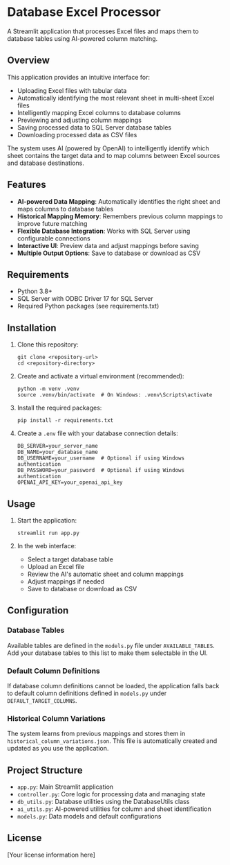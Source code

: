 # Database Excel Processor

A Streamlit application that processes Excel files and maps them to database tables using AI-powered column matching.

## Overview

This application provides an intuitive interface for:

- Uploading Excel files with tabular data
- Automatically identifying the most relevant sheet in multi-sheet Excel files
- Intelligently mapping Excel columns to database columns
- Previewing and adjusting column mappings
- Saving processed data to SQL Server database tables
- Downloading processed data as CSV files

The system uses AI (powered by OpenAI) to intelligently identify which sheet contains the target data and to map columns between Excel sources and database destinations.

## Features

- **AI-powered Data Mapping**: Automatically identifies the right sheet and maps columns to database tables
- **Historical Mapping Memory**: Remembers previous column mappings to improve future matching
- **Flexible Database Integration**: Works with SQL Server using configurable connections
- **Interactive UI**: Preview data and adjust mappings before saving
- **Multiple Output Options**: Save to database or download as CSV

## Requirements

- Python 3.8+
- SQL Server with ODBC Driver 17 for SQL Server
- Required Python packages (see requirements.txt)

## Installation

1. Clone this repository:
   ```
   git clone <repository-url>
   cd <repository-directory>
   ```

2. Create and activate a virtual environment (recommended):
   ```
   python -m venv .venv
   source .venv/bin/activate  # On Windows: .venv\Scripts\activate
   ```

3. Install the required packages:
   ```
   pip install -r requirements.txt
   ```

4. Create a `.env` file with your database connection details:
   ```
   DB_SERVER=your_server_name
   DB_NAME=your_database_name
   DB_USERNAME=your_username  # Optional if using Windows authentication
   DB_PASSWORD=your_password  # Optional if using Windows authentication
   OPENAI_API_KEY=your_openai_api_key
   ```

## Usage

1. Start the application:
   ```
   streamlit run app.py
   ```

2. In the web interface:
    - Select a target database table
    - Upload an Excel file
    - Review the AI's automatic sheet and column mappings
    - Adjust mappings if needed
    - Save to database or download as CSV

## Configuration

### Database Tables

Available tables are defined in the `models.py` file under `AVAILABLE_TABLES`. Add your database tables to this list to make them selectable in the UI.

### Default Column Definitions

If database column definitions cannot be loaded, the application falls back to default column definitions defined in `models.py` under `DEFAULT_TARGET_COLUMNS`.

### Historical Column Variations

The system learns from previous mappings and stores them in `historical_column_variations.json`. This file is automatically created and updated as you use the application.

## Project Structure

- `app.py`: Main Streamlit application
- `controller.py`: Core logic for processing data and managing state
- `db_utils.py`: Database utilities using the DatabaseUtils class
- `ai_utils.py`: AI-powered utilities for column and sheet identification
- `models.py`: Data models and default configurations

## License

[Your license information here]
